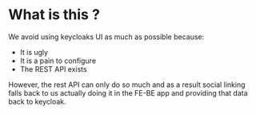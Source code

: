 # What is this ?

We avoid using keycloaks UI as much as possible because:
- It is ugly
- It is a pain to configure
- The REST API exists

However, the rest API can only do so much and as a result social linking falls back to us actually doing it in the FE-BE app and providing that data back to keycloak.
